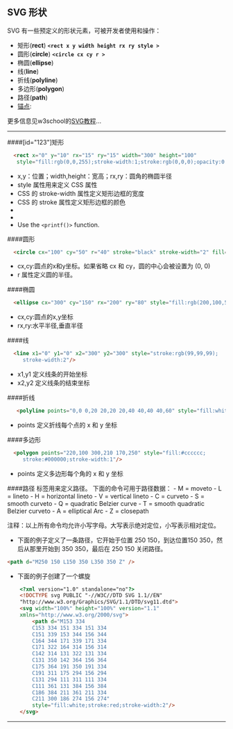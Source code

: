## SVG 形状
SVG 有一些预定义的形状元素，可被开发者使用和操作：
* 矩形(**rect**)     **`<rect x y width height rx ry style >`** 
* 圆形(**circle**)   **`<circle cx cy r >`**
* 椭圆(**ellipse**)
* 线(**line**)
* 折线(**polyline**)
* 多边形(**polygon**)
* 路径(**path**)
* [锚点](#123):


更多信息见w3school的[SVG教程](http://www.w3school.com.cn/svg/index.asp "")... 

---
####[id="123"]矩形
~~~html
  <rect x="0" y="10" rx="15" ry="15" width="300" height="100" 
   style="fill:rgb(0,0,255);stroke-width:1;stroke:rgb(0,0,0);opacity:0.9;"/>
~~~
   + x,y：位置；width,height：宽高；rx,ry：圆角的椭圆半径
   + style 属性用来定义 CSS 属性
   + CSS 的 stroke-width 属性定义矩形边框的宽度
   + CSS 的 stroke 属性定义矩形边框的颜色
   + [123]: http://example.com/  "Optional Title Here"
   + [id]:(http://example.com/) "Optional Title Here"
   + Use the `<printf()>` function.

####圆形
~~~html
  <circle cx="100" cy="50" r="40" stroke="black" stroke-width="2" fill="red"/>
~~~
   + cx,cy:圆点的x和y坐标。如果省略 cx 和 cy，圆的中心会被设置为 (0, 0)
   + r 属性定义圆的半径。
     
####椭圆
~~~html
  <ellipse cx="300" cy="150" rx="200" ry="80" style="fill:rgb(200,100,50);stroke:rgb(0,0,100);stroke-width:2"/> 
~~~
   + cx,cy:圆点的x,y坐标
   + rx,ry:水平半径,垂直半径
   
####线
~~~html
  <line x1="0" y1="0" x2="300" y2="300" style="stroke:rgb(99,99,99);
     stroke-width:2"/> 
~~~
   + x1,y1 定义线条的开始坐标
   + x2,y2 定义线条的结束坐标
   
####折线
~~~html
   <polyline points="0,0 0,20 20,20 20,40 40,40 40,60" style="fill:white;stroke:red;stroke-width:2"/>
~~~
   + points 定义折线每个点的 x 和 y 坐标

####多边形
~~~html
  <polygon points="220,100 300,210 170,250" style="fill:#cccccc;
     stroke:#000000;stroke-width:1"/>
~~~
   + points 定义多边形每个角的 x 和 y 坐标  
   
####路径
    <path> 标签用来定义路径。
    下面的命令可用于路径数据：
    - M = moveto
    - L = lineto
    - H = horizontal lineto
    - V = vertical lineto
    - C = curveto
    - S = smooth curveto
    - Q = quadratic Belzier curve
    - T = smooth quadratic Belzier curveto
    - A = elliptical Arc
    - Z = closepath
    

注释：以上所有命令均允许小写字母。大写表示绝对定位，小写表示相对定位。
  
  + 下面的例子定义了一条路径，它开始于位置 250 150，到达位置150 350，然后从那里开始到 350 350，最后在 250 150 关闭路径。
  ~~~html
  <path d="M250 150 L150 350 L350 350 Z" />
  ~~~
  
  + 下面的例子创建了一个螺旋
~~~html
    <?xml version="1.0" standalone="no"?>
    <!DOCTYPE svg PUBLIC "-//W3C//DTD SVG 1.1//EN" 
    "http://www.w3.org/Graphics/SVG/1.1/DTD/svg11.dtd">
    <svg width="100%" height="100%" version="1.1"
    xmlns="http://www.w3.org/2000/svg">
        <path d="M153 334
        C153 334 151 334 151 334
        C151 339 153 344 156 344
        C164 344 171 339 171 334
        C171 322 164 314 156 314
        C142 314 131 322 131 334
        C131 350 142 364 156 364
        C175 364 191 350 191 334
        C191 311 175 294 156 294
        C131 294 111 311 111 334
        C111 361 131 384 156 384
        C186 384 211 361 211 334
        C211 300 186 274 156 274"
        style="fill:white;stroke:red;stroke-width:2"/>
    </svg>
~~~
---